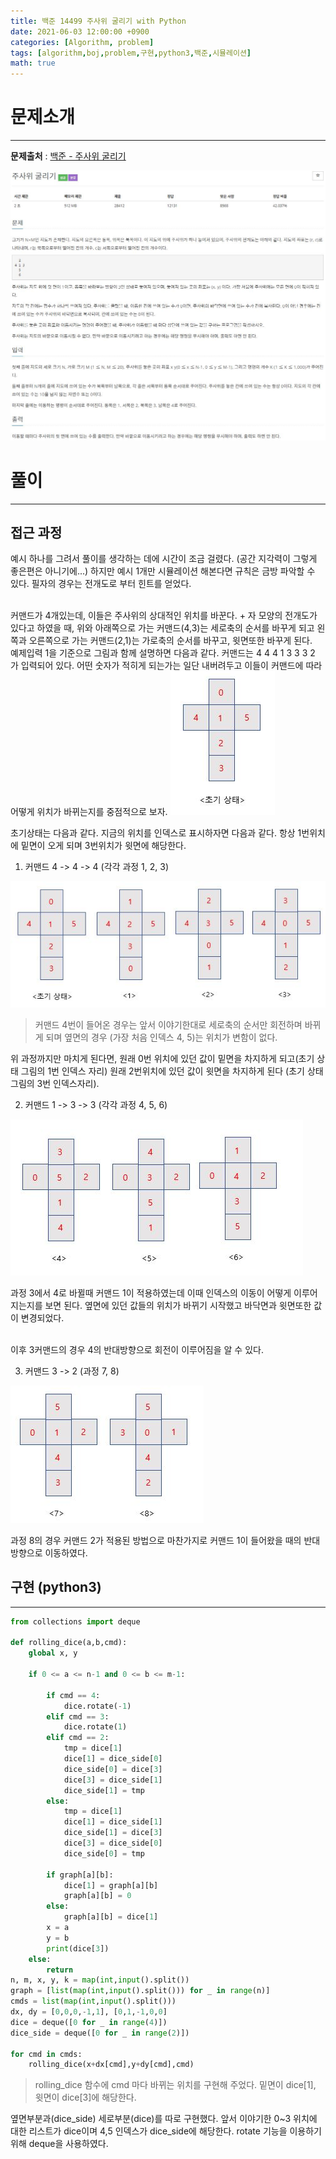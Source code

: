 ```yaml
---
title: 백준 14499 주사위 굴리기 with Python
date: 2021-06-03 12:00:00 +0900
categories: [Algorithm, problem]
tags: [algorithm,boj,problem,구현,python3,백준,시뮬레이션]
math: true
---
```


# 문제소개
---
__문제출처__ : [백준 - 주사위 굴리기](https://www.acmicpc.net/problem/14499)

<img src="/assets/img/problems/boj14499.JPG">

# 풀이
---
## 접근 과정

예시 하나를 그려서 풀이를 생각하는 데에 시간이 조금 걸렸다. (공간 지각력이 그렇게 좋은편은 아니기에...) 하지만 예시 1개만 시뮬레이션 해본다면 규칙은 금방 파악할 수 있다. 필자의 경우는 전개도로 부터 힌트를 얻었다.

<br>
커맨드가 4개있는데, 이들은 주사위의 상대적인 위치를 바꾼다. + 자 모양의 전개도가 있다고 하였을 때, 위와 아래쪽으로 가는 커맨드(4,3)는 세로축의 순서를 바꾸게 되고 왼쪽과 오른쪽으로 가는 커맨드(2,1)는 가로축의 순서를 바꾸고, 윗면또한 바꾸게 된다.

<br> 
예제입력 1을 기준으로 그림과 함께 설명하면 다음과 같다. 커맨드는 4 4 4 1 3 3 3 2 가 입력되어 있다. 어떤 숫자가 적히게 되는가는 일단 내버려두고 이들이 커맨드에 따라 어떻게 위치가 바뀌는지를 중점적으로 보자.

<img src="/assets/img/problems/boj14499-2.JPG">

초기상태는 다음과 같다. 지금의 위치를 인덱스로 표시하자면 다음과 같다.
항상 1번위치에 밑면이 오게 되며 3번위치가 윗면에 해당한다.

1. 커맨드 4 -> 4 -> 4 (각각 과정 1, 2, 3)

<img src="/assets/img/problems/boj14499-3.JPG">

> 커맨드 4번이 들어온 경우는 앞서 이야기한대로 세로축의 순서만 회전하며 바뀌게 되며 옆면의 경우 (가장 처음 인덱스 4, 5)는 위치가 변함이 없다.

위 과정까지만 마치게 된다면, 원래 0번 위치에 있던 값이 밑면을 차지하게 되고(초기 상태 그림의 1번 인덱스 자리) 원래 2번위치에 있던 값이 윗면을 차지하게 된다 (초기 상태 그림의 3번 인덱스자리).

2. 커맨드 1 -> 3 -> 3 (각각 과정 4, 5, 6)

<img src="/assets/img/problems/boj14499-4.JPG">

과정 3에서 4로 바뀔때 커맨드 1이 적용하였는데 이때 인덱스의 이동이 어떻게 이루어지는지를 보면 된다. 옆면에 있던 값들의 위치가 바뀌기 시작했고 바닥면과 윗면또한 값이 변경되었다. 

<br>
이후 3커맨드의 경우 4의 반대방향으로 회전이 이루어짐을 알 수 있다.

3. 커맨드 3 -> 2 (과정 7, 8)

<img src="/assets/img/problems/boj14499-5.JPG">

과정 8의 경우 커맨드 2가 적용된 방법으로 마찬가지로 커맨드 1이 들어왔을 때의 반대 방향으로 이동하였다.

## 구현 (python3)
---

```python
from collections import deque

def rolling_dice(a,b,cmd):
    global x, y

    if 0 <= a <= n-1 and 0 <= b <= m-1:

        if cmd == 4:
            dice.rotate(-1)
        elif cmd == 3:
            dice.rotate(1)
        elif cmd == 2:
            tmp = dice[1]
            dice[1] = dice_side[0]
            dice_side[0] = dice[3]
            dice[3] = dice_side[1]
            dice_side[1] = tmp
        else:
            tmp = dice[1]
            dice[1] = dice_side[1]
            dice_side[1] = dice[3]
            dice[3] = dice_side[0]
            dice_side[0] = tmp

        if graph[a][b]:
            dice[1] = graph[a][b]
            graph[a][b] = 0
        else:
            graph[a][b] = dice[1]
        x = a
        y = b
        print(dice[3])
    else:
        return
n, m, x, y, k = map(int,input().split())
graph = [list(map(int,input().split())) for _ in range(n)]
cmds = list(map(int,input().split()))
dx, dy = [0,0,0,-1,1], [0,1,-1,0,0]
dice = deque([0 for _ in range(4)])
dice_side = deque([0 for _ in range(2)])

for cmd in cmds:
    rolling_dice(x+dx[cmd],y+dy[cmd],cmd)
```

> rolling_dice 함수에 cmd 마다 바뀌는 위치를 구현해 주었다. 밑면이 dice[1], 윗면이 dice[3]에 해당한다.

옆면부분과(dice_side) 세로부분(dice)를 따로 구현했다. 앞서 이야기한 0~3 위치에 대한 리스트가 dice이며 4,5 인덱스가 dice_side에 해당한다. rotate 기능을 이용하기 위해 deque을 사용하였다.